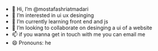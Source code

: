 - 👋 Hi, I’m @mostafashriatmadari
- 👀 I’m interested in ui ux desinging 
- 🌱 I’m currently learning front end and js 
- 💞️ I’m looking to collaborate on desinging a ui of a website 
- 📫 if you wanna get in touch with me you can email me
- 😄 Pronouns: he


<!---
mostafashriatmadari/mostafashriatmadari is a ✨ special ✨ repository because its `README.md` (this file) appears on your GitHub profile.
You can click the Preview link to take a look at your changes.
--->
